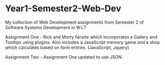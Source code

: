 # Year1-Semester2-Web-Dev
My collection of Web Development assignments from Semester 2 of Software Systems Development in W.I.T

Assignment One - Rick and Morty fansite which incorporates a Gallery and Tooltips using plugins. Also includes a JavaScript memory game and a shop which calculates based on form entries. (JavaScript, Jquery)

Assignment Two - Assignment One updated to use JSON.
